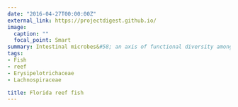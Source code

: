 ```yaml
---
date: "2016-04-27T00:00:00Z"
external_link: https://projectdigest.github.io/
image:
  caption: ""
  focal_point: Smart
summary: Intestinal microbes&#58; an axis of functional diversity among large marine consumers.
tags:
- Fish
- reef
- Erysipelotrichaceae
- Lachnospiraceae

title: Florida reef fish
---
```

